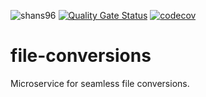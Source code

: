 ![shans96](https://circleci.com/gh/shans96/file-conversions.svg?style=svg)
[![Quality Gate Status](https://sonarcloud.io/api/project_badges/measure?project=shans96_file-conversions&metric=alert_status)](https://sonarcloud.io/dashboard?id=shans96_file-conversions)
[![codecov](https://codecov.io/gh/shans96/file-conversions/branch/master/graph/badge.svg)](https://codecov.io/gh/shans96/file-conversions)

# file-conversions
Microservice for seamless file conversions.
